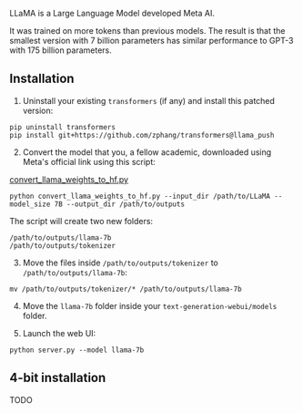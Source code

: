 LLaMA is a Large Language Model developed Meta AI. 

It was trained on more tokens than previous models. The result is that the smallest version with 7 billion parameters has similar performance to GPT-3 with 175 billion parameters.

## Installation

1. Uninstall your existing `transformers` (if any) and install this patched version:

```
pip uninstall transformers
pip install git+https://github.com/zphang/transformers@llama_push
```


2. Convert the model that you, a fellow academic, downloaded using Meta's official link using this script:

[convert_llama_weights_to_hf.py](https://github.com/zphang/transformers/blob/llama_push/src/transformers/models/llama/convert_llama_weights_to_hf.py)

```
python convert_llama_weights_to_hf.py --input_dir /path/to/LLaMA --model_size 7B --output_dir /path/to/outputs
```

The script will create two new folders:

```
/path/to/outputs/llama-7b
/path/to/outputs/tokenizer
```

3. Move the files inside `/path/to/outputs/tokenizer` to `/path/to/outputs/llama-7b`:

```
mv /path/to/outputs/tokenizer/* /path/to/outputs/llama-7b
```

4. Move the `llama-7b` folder inside your `text-generation-webui/models` folder.

5. Launch the web UI:

```
python server.py --model llama-7b
```

## 4-bit installation

TODO
